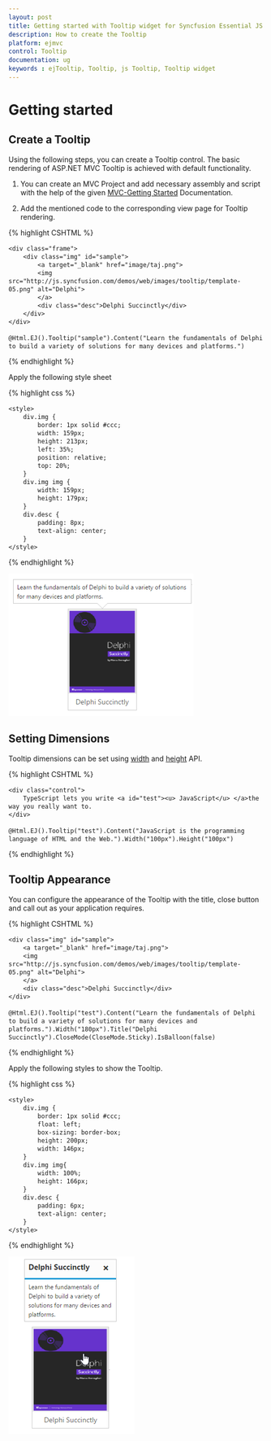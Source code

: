 ```yaml
---
layout: post
title: Getting started with Tooltip widget for Syncfusion Essential JS
description: How to create the Tooltip
platform: ejmvc
control: Tooltip
documentation: ug
keywords : ejTooltip, Tooltip, js Tooltip, Tooltip widget
---
```

# Getting started

## Create a Tooltip

Using the following steps, you can create a Tooltip control. The basic rendering of ASP.NET MVC Tooltip is achieved with default functionality.



1. You can create an MVC Project and add necessary assembly and script with the help of the given [MVC-Getting Started](http://help.syncfusion.com/aspnetmvc/getting-started) Documentation.



2. Add the mentioned code to the corresponding view page for Tooltip rendering.

{% highlight CSHTML %}

    <div class="frame">    
        <div class="img" id="sample">
            <a target="_blank" href="image/taj.png">
            <img src="http://js.syncfusion.com/demos/web/images/tooltip/template-05.png" alt="Delphi">
            </a>
            <div class="desc">Delphi Succinctly</div>
        </div>
    </div>

    @Html.EJ().Tooltip("sample").Content("Learn the fundamentals of Delphi to build a variety of solutions for many devices and platforms.")



{% endhighlight %}

Apply the following style sheet

{% highlight css %}

    <style>
        div.img {
            border: 1px solid #ccc;
            width: 159px;
            height: 213px;
            left: 35%;
            position: relative;
            top: 20%;
        }
        div.img img {
            width: 159px;
            height: 179px;
        }
        div.desc {
            padding: 8px;
            text-align: center;
        }
    </style>
    
{% endhighlight %}

![](Getteing-Started_images/Getteing-Started_img1.jpeg)

## Setting Dimensions

Tooltip dimensions can be set using [width](http://help.syncfusion.com/js/api/ejtooltip#members:width) and [height](http://help.syncfusion.com/js/api/ejtooltip#members:height) API.

{% highlight CSHTML %}
 
    <div class="control">
        TypeScript lets you write <a id="test"><u> JavaScript</u> </a>the way you really want to.
    </div>

    @Html.EJ().Tooltip("test").Content("JavaScript is the programming language of HTML and the Web.").Width("100px").Height("100px")
        
{% endhighlight %}

## Tooltip Appearance 

You can configure the appearance of the Tooltip with the title, close button and call out as your application requires.

{% highlight CSHTML %}
 
    <div class="img" id="sample">
        <a target="_blank" href="image/taj.png">
        <img src="http://js.syncfusion.com/demos/web/images/tooltip/template-05.png" alt="Delphi">
        </a>
        <div class="desc">Delphi Succinctly</div>
    </div>

    @Html.EJ().Tooltip("test").Content("Learn the fundamentals of Delphi to build a variety of solutions for many devices and platforms.").Width("180px").Title("Delphi Succinctly").CloseMode(CloseMode.Sticky).IsBalloon(false)
    
{% endhighlight %}

Apply the following styles to show the Tooltip.

{% highlight css %}

    <style>
        div.img {
            border: 1px solid #ccc;
            float: left;
            box-sizing: border-box;
            height: 200px;
            width: 146px;
        }
        div.img img{
            width: 100%;
            height: 166px;
        }
        div.desc {
            padding: 6px;
            text-align: center;
        }
    </style>
    
{% endhighlight %}

![](Getteing-Started_images/Getteing-Started_img2.jpeg)


